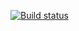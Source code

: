[![Build status](https://ci.appveyor.com/api/projects/status/10djf82738waub0v?svg=true)](https://ci.appveyor.com/project/Yakovleva-Anna/postmanecho)